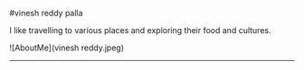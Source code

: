 #vinesh reddy palla

I like travelling to various places and exploring their food and cultures.

![AboutMe](vinesh reddy.jpeg)


---
<br>




